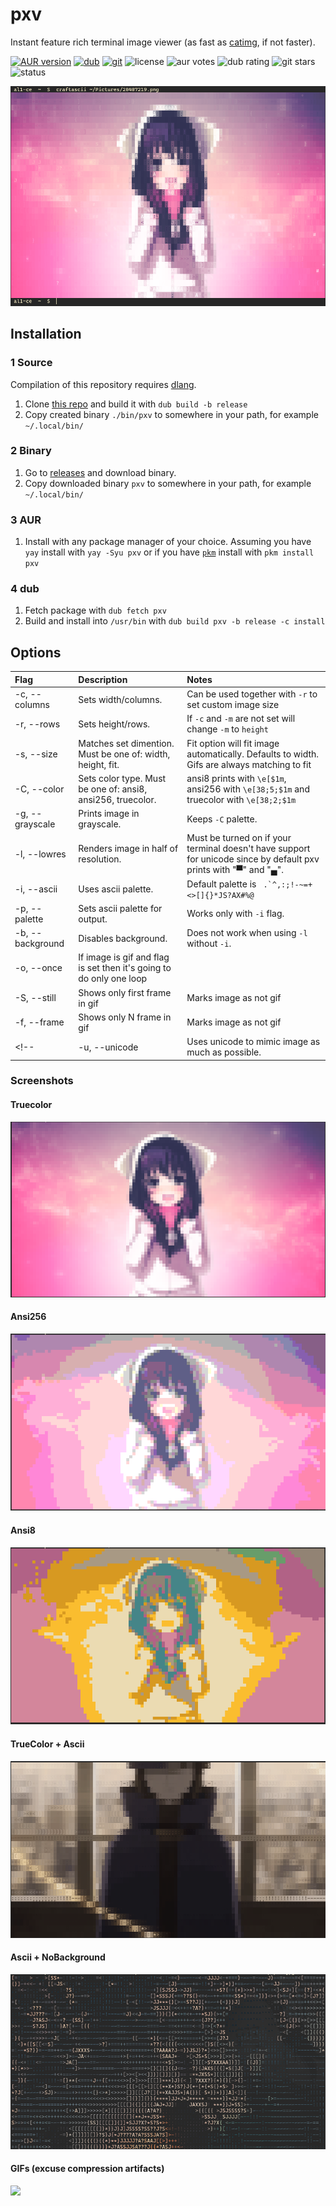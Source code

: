 # pxv
Instant feature rich terminal image viewer (as fast as [catimg](https://github.com/posva/catimg), if not faster).

[![AUR version](https://img.shields.io/aur/version/pxv?logo=archlinux&logoColor=white&style=flat-square)](https://aur.archlinux.org/packages/pxv) 
[![dub](https://img.shields.io/dub/v/pxv?logo=d&style=flat-square)](https://code.dlang.org/packages/pxv) 
[![git](https://img.shields.io/github/v/release/al1-ce/pxv?label=git&logo=github&style=flat-square)](https://github.com/al1-ce/pxv)
![license](https://img.shields.io/aur/license/pxv?style=flat-square)
![aur votes](https://img.shields.io/aur/votes/pxv?style=flat-square) 
![dub rating](https://badgen.net/dub/rating/pxv?style=flat)
![git stars](https://badgen.net/github/stars/al1-ce/pxv?style=flat)
![status](https://img.shields.io/badge/status-⠀-success?style=flat-square)

![](craftscii-screenshot.png)

## Installation

### 1 Source
Compilation of this repository requires [dlang](https://dlang.org).

1. Clone [this repo](https://github.com/al1-ce/pxv) and build it with `dub build -b release`
2. Copy created binary `./bin/pxv` to somewhere in your path, for example `~/.local/bin/`

### 2 Binary

1. Go to [releases](https://github.com/al1-ce/pxv/releases) and download binary.
2. Copy downloaded binary `pxv` to somewhere in your path, for example `~/.local/bin/`

### 3 AUR

1. Install with any package manager of your choice. Assuming you have `yay` install with `yay -Syu pxv` or if you have [`pkm`](https://github.com/al1-ce/pkm) install with `pkm install pxv`

### 4 dub

1. Fetch package with `dub fetch pxv`
2. Build and install into `/usr/bin` with `dub build pxv -b release -c install`

## Options

| Flag | Description | Notes |
| :- | :- | :- |
| -c, --columns | Sets width/columns. | Can be used together with `-r` to set custom image size |
| -r, --rows | Sets height/rows. | If `-c` and `-m` are not set will change `-m` to `height` |
| -s, --size | Matches set dimention. Must be one of: width, height, fit. | Fit option will fit image automatically. Defaults to width. Gifs are always matching to fit
| -C, --color | Sets color type. Must be one of: ansi8, ansi256, truecolor. | ansi8 prints with `\e[$1m`, ansi256 with `\e[38;5;$1m` and truecolor with `\e[38;2;$1m` |
| -g, --grayscale | Prints image in grayscale. | Keeps `-C` palette. |
| -l, --lowres | Renders image in half of resolution. | Must be turned on if your terminal doesn't have support for unicode since by default pxv prints with "▀" and "▄". |
| -i, --ascii | Uses ascii palette. | Default palette is `` .`^,:;!-~=+<>[]{}*JS?AX#%@`` |
| -p, --palette | Sets ascii palette for output. | Works only with `-i` flag. |
| -b, --background | Disables background. | Does not work when using `-l` without `-i`. |
| -o, --once | If image is gif and flag is set then it's going to do only one loop |  |
| -S, --still | Shows only first frame in gif | Marks image as not gif |
| -f, --frame | Shows only N frame in gif | Marks image as not gif |
<!-- | -u, --unicode | Uses unicode to mimic image as much as possible. | Inspired by [tiv](https://github.com/stefanhaustein/TerminalImageViewer) and [playscii](http://vectorpoem.com/playscii/) | -->

### Screenshots
#### Truecolor
![](readme/truecolor.png)
#### Ansi256
![](readme/ansi256.png)
#### Ansi8
![](readme/ansi8.png)
#### TrueColor + Ascii
![](readme/trueascii.png)
#### Ascii + NoBackground
![](readme/ascii.png)

#### GIFs (excuse compression artifacts)
![](readme/smuggif.gif)